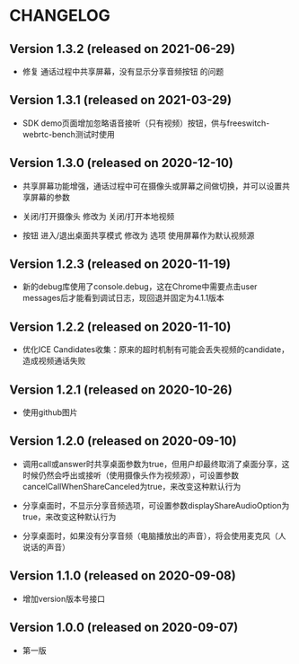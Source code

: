 CHANGELOG
=========

Version 1.3.2 (released on 2021-06-29)
---------------------------------------

* 修复 通话过程中共享屏幕，没有显示分享音频按钮 的问题

Version 1.3.1 (released on 2021-03-29)
---------------------------------------

* SDK demo页面增加忽略语音接听（只有视频）按钮，供与freeswitch-webrtc-bench测试时使用

Version 1.3.0 (released on 2020-12-10)
---------------------------------------

* 共享屏幕功能增强，通话过程中可在摄像头或屏幕之间做切换，并可以设置共享屏幕的参数

* 关闭/打开摄像头 修改为 关闭/打开本地视频

* 按钮 进入/退出桌面共享模式 修改为 选项 使用屏幕作为默认视频源

Version 1.2.3 (released on 2020-11-19)
---------------------------------------

* 新的debug库使用了console.debug，这在Chrome中需要点击user messages后才能看到调试日志，现回退并固定为4.1.1版本

Version 1.2.2 (released on 2020-11-10)
---------------------------------------

* 优化ICE Candidates收集：原来的超时机制有可能会丢失视频的candidate，造成视频通话失败

Version 1.2.1 (released on 2020-10-26)
---------------------------------------

* 使用github图片

Version 1.2.0 (released on 2020-09-10)
---------------------------------------

* 调用call或answer时共享桌面参数为true，但用户却最终取消了桌面分享，这时候仍然会呼出或接听（使用摄像头作为视频源），可设置参数cancelCallWhenShareCanceled为true，来改变这种默认行为

* 分享桌面时，不显示分享音频选项，可设置参数displayShareAudioOption为true，来改变这种默认行为

* 分享桌面时，如果没有分享音频（电脑播放出的声音），将会使用麦克风（人说话的声音）

Version 1.1.0 (released on 2020-09-08)
---------------------------------------

* 增加version版本号接口

Version 1.0.0 (released on 2020-09-07)
---------------------------------------

* 第一版
